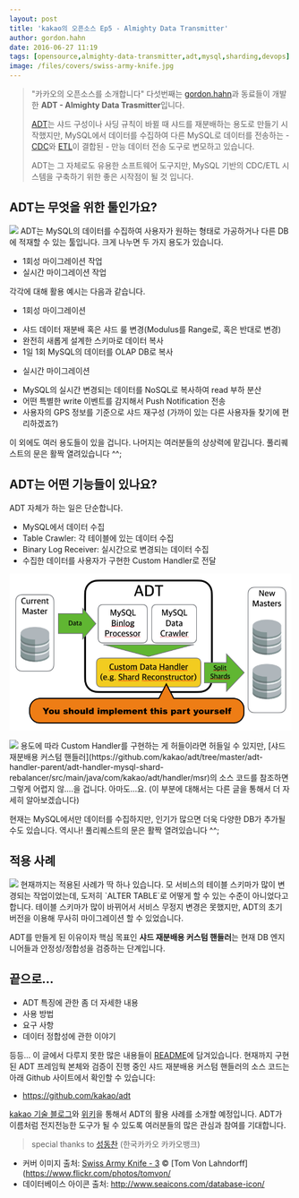 ```yaml
---
layout: post
title: 'kakao의 오픈소스 Ep5 - Almighty Data Transmitter'
author: gordon.hahn
date: 2016-06-27 11:19
tags: [opensource,almighty-data-transmitter,adt,mysql,sharding,devops]
image: /files/covers/swiss-army-knife.jpg
---
```

<a id="forkme" href="https://github.com/kakao/adt"></a>

> "카카오의 오픈소스를 소개합니다" 다섯번째는 [gordon.hahn]()과 동료들이 개발한 **ADT - Almighty Data Trasmitter**입니다.
>
> [ADT](https://github.com/kakao/adt)는 샤드 구성이나 사딩 규칙이 바뀔 때 샤드를 재분배하는 용도로 만들기 시작했지만, MySQL에서 데이터를 수집하여 다른 MySQL로 데이터를 전송하는 - [CDC](https://en.wikipedia.org/wiki/Change_data_capture)와 [ETL](https://en.wikipedia.org/wiki/Extract,_transform,_load)이 결합된 - 만능 데이터 전송 도구로 변모하고 있습니다.
>
> ADT는 그 자체로도 유용한 소프트웨어 도구지만, MySQL 기반의 CDC/ETL 시스템을 구축하기 위한 좋은 시작점이 될 것 입니다.

## ADT는 무엇을 위한 툴인가요?

<img src="http://item-kr.talk.kakao.co.kr/do/-26p06+UqCd0OAgiRHNZwPf1+nqjcFZi42Z3wogPJ3I_/70d666e5313db413b3539edc1d0fc1ea1667fc7b08261b4c493670baa83d5cb9" class="pull-right" />
ADT는 MySQL의 데이터를 수집하여 사용자가 원하는 형태로 가공하거나 다른 DB에 적재할 수 있는 툴입니다. 크게 나누면 두 가지 용도가 있습니다.

- 1회성 마이그레이션 작업
- 실시간 마이그레이션 작업

각각에 대해 활용 예시는 다음과 같습니다.

* 1회성 마이그레이션
 - 샤드 데이터 재분배 혹은 샤드 룰 변경(Modulus를 Range로, 혹은 반대로 변경)
 - 완전히 새롭게 설계한 스키마로 데이터 복사
 - 1일 1회 MySQL의 데이터를 OLAP DB로 복사

* 실시간 마이그레이션
 - MySQL의 실시간 변경되는 데이터를 NoSQL로 복사하여 read 부하 분산
 - 어떤 특별한 write 이벤트를 감지해서 Push Notification 전송
 - 사용자의 GPS 정보를 기준으로 샤드 재구성 (가까이 있는 다른 사용자들 찾기에 편리하겠죠?)

이 외에도 여러 용도들이 있을 겁니다. 나머지는 여러분들의 상상력에 맡깁니다. 풀리퀘스트의 문은 활짝 열려있습니다 ^^;

## ADT는 어떤 기능들이 있나요?

ADT 자체가 하는 일은 단순합니다.

- MySQL에서 데이터 수집
 - Table Crawler: 각 테이블에 있는 데이터 수집
 - Binary Log Receiver: 실시간으로 변경되는 데이터 수집
- 수집한 데이터를 사용자가 구현한 Custom Handler로 전달

![ADT Overall Architecture](/files/adt-overall-arch.png)

<img src="http://item-kr.talk.kakao.co.kr/do/-26p06+UqCd0OAgiRHNZwPf1+nqjcFZi42Z3wogPJ3I_/553d0111a2757661a4c5bde97bdc88cb1667fc7b08261b4c493670baa83d5cb9" class="pull-right" />
용도에 따라 Custom Handler를 구현하는 게 허들이라면 허들일 수 있지만, [샤드 재분배용 커스텀 핸들러](https://github.com/kakao/adt/tree/master/adt-handler-parent/adt-handler-mysql-shard-rebalancer/src/main/java/com/kakao/adt/handler/msr)의 소스 코드를 참조하면 그렇게 어렵지 않....을 겁니다. 아마도...요.
(이 부분에 대해서는 다른 글을 통해서 더 자세히 알아보겠습니다)

현재는 MySQL에서만 데이터를 수집하지만, 인기가 많으면 더욱 다양한 DB가 추가될 수도 있습니다. 역시나! 풀리퀘스트의 문은 활짝 열려있습니다 ^^;

## 적용 사례

<img src="http://item-kr.talk.kakao.co.kr/do/-26p06+UqCd0OAgiRHNZwPf1+nqjcFZi42Z3wogPJ3I_/14b57ad97df0b8a45c6b521d175994121667fc7b08261b4c493670baa83d5cb9" class="pull-right" />
현재까지는 적용된 사례가 딱 하나 있습니다. 모 서비스의 테이블 스키마가 많이 변경되는 작업이었는데, 도저히 `ALTER TABLE`로 어떻게 할 수 있는 수준이 아니었다고 합니다. 테이블 스키마가 많이 바뀌어서 서비스 무정지 변경은 못했지만, ADT의 초기 버전을 이용해 무사히 마이그레이션 할 수 있었습니다.

ADT를 만들게 된 이유이자 핵심 목표인 **샤드 재분배용 커스텀 핸들러**는 현재 DB 엔지니어들과 안정성/정합성을 검증하는 단계입니다.

## 끝으로...

- ADT 특징에 관한 좀 더 자세한 내용
- 사용 방법
- 요구 사항
- 데이터 정합성에 관한 이야기

등등... 이 글에서 다루지 못한 많은 내용들이 [README](https://github.com/kakao/adt/blob/master/README.md)에 담겨있습니다. 현재까지 구현된 ADT 프레임웍 본체와 검증이 진행 중인 샤드 재분배용 커스텀 핸들러의 소스 코드는 아래 Github 사이트에서 확인할 수 있습니다:

* https://github.com/kakao/adt

[kakao 기술 블로그](http://tech.kakao.com)와 [위키](https://github.com/kakao/adt/wiki)을 통해서 ADT의 활용 사례를 소개할 예정입니다. ADT가 이름처럼 전지전능한 도구가 될 수 있도록 여러분들의 많은 관심과 참여를 기대합니다.

> special thanks to [성동찬](http://gywn.net) (한국카카오 카카오뱅크)

* 커버 이미지 출처: [Swiss Army Knife - 3](https://flic.kr/p/7vQc3w) &copy; [Tom Von Lahndorff](https://www.flickr.com/photos/tomvon/
* 데이터베이스 아이콘 출처: http://www.seaicons.com/database-icon/
